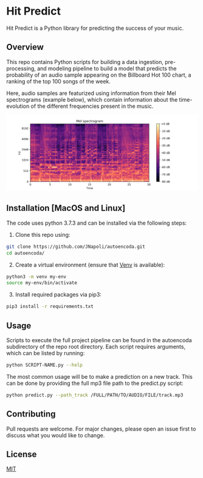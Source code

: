 # Hit Predict

Hit Predict is a Python library for predicting the success of your music.

## Overview

This repo contains Python scripts for building a data ingestion,
pre-processing, and modeling pipeline to build a model that predicts the
probability of an audio sample appearing on the Billboard Hot 100 chart,
a ranking of the top 100 songs of the week. 

Here, audio samples are featurized using information from their Mel
spectrograms (example below), which contain information about the time-evolution of the
different frequencies present in the music. 

![ScreenShot](/figs/spectrogram.png)

## Installation [MacOS and Linux]

The code uses python 3.7.3 and can be installed via the following steps:

1. Clone this repo using:
```bash
git clone https://github.com/JNapoli/autoencoda.git
cd autoencoda/
```

2. Create a virtual environment (ensure that [Venv](https://docs.python.org/3.6/library/venv.html#module-venv) is available):
```bash
python3 -m venv my-env
source my-env/bin/activate
```

3. Install required packages via pip3:
```bash
pip3 install -r requirements.txt
```

## Usage

Scripts to execute the full project pipeline can be found in the autoencoda subdirectory of the repo root directory. Each script requires arguments, which can be listed by running:

```bash
python SCRIPT-NAME.py --help
```

The most common usage will be to make a prediction on a new track. This
can be done by providing the full mp3 file path to the predict.py script:

```bash
python predict.py --path_track /FULL/PATH/TO/AUDIO/FILE/track.mp3
```

## Contributing
Pull requests are welcome. For major changes, please open an issue first to discuss what you would like to change.


## License
[MIT](https://choosealicense.com/licenses/mit/)
